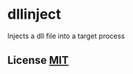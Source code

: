 # dllinject
Injects a dll file into a target process

## License [MIT](https://choosealicense.com/licenses/mit/)
